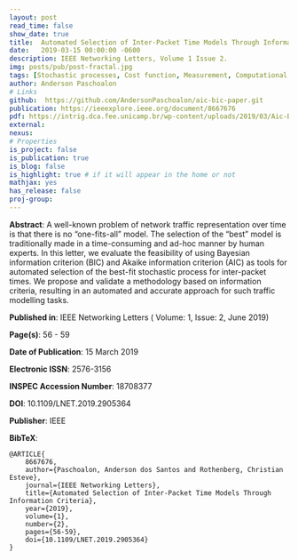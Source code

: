 ```yaml
---
layout: post
read_time: false
show_date: true
title:  Automated Selection of Inter-Packet Time Models Through Information Criteria
date:   2019-03-15 00:00:00 -0600
description: IEEE Networking Letters, Volume 1 Issue 2.
img: posts/pub/post-fractal.jpg 
tags: [Stochastic processes, Cost function, Measurement, Computational modeling, Fractals, Correlation, Data models, BIC, AIC, stochastic function, inter-packet times, Hurst exponent]
author: Anderson Paschoalon
# Links
github:  https://github.com/AndersonPaschoalon/aic-bic-paper.git
publication: https://ieeexplore.ieee.org/document/8667676
pdf: https://intrig.dca.fee.unicamp.br/wp-content/uploads/2019/03/Aic-Bic-IEEE-preprint.pdf
external:
nexus: 
# Properties
is_project: false
is_publication: true
is_blog: false
is_highlight: true # if it will appear in the home or not
mathjax: yes
has_release: false
proj-group: 
---
```



**Abstract**: A well-known problem of network traffic representation over time is that there is no “one-fits-all” model. The selection of the “best” model is traditionally made in a time-consuming and ad-hoc manner by human experts. In this letter, we evaluate the feasibility of using Bayesian information criterion (BIC) and Akaike information criterion (AIC) as tools for automated selection of the best-fit stochastic process for inter-packet times. We propose and validate a methodology based on information criteria, resulting in an automated and accurate approach for such traffic modelling tasks.

**Published in**: IEEE Networking Letters ( Volume: 1, Issue: 2, June 2019)

**Page(s)**: 56 - 59

**Date of Publication**: 15 March 2019

**Electronic ISSN**: 2576-3156

**INSPEC Accession Number**: 18708377

**DOI**: 10.1109/LNET.2019.2905364

**Publisher**: IEEE

**BibTeX**:
```
@ARTICLE{
	8667676,  
	author={Paschoalon, Anderson dos Santos and Rothenberg, Christian Esteve},  
	journal={IEEE Networking Letters},   
	title={Automated Selection of Inter-Packet Time Models Through Information Criteria},   
	year={2019},  
	volume={1},  
	number={2},  
	pages={56-59},  
	doi={10.1109/LNET.2019.2905364}
}
```






